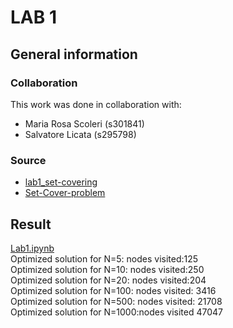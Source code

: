 # LAB 1
## General information 
### Collaboration
This work was done in collaboration with: 
* Maria Rosa Scoleri (s301841)
* Salvatore Licata   (s295798)
### Source 
* [lab1_set-covering](https://github.com/squillero/computational-intelligence/blob/master/2022-23/lab1_set-covering.ipynb)
* [Set-Cover-problem](https://github.com/AndreaRubbi/Set-Cover-problem-solution-Python)

## Result
[Lab1.ipynb](https://github.com/jonathan2503/s301514_Computational_intelligence/blob/7b0d7e7c8a394881bb4ee3e3c6de8889c593bfff) \
Optimized solution for N=5:    nodes  visited:125 \
Optimized solution for N=10: nodes visited:250 \
Optimized solution for N=20: nodes visited:204 \
Optimized solution for N=100: nodes visited: 3416 \
Optimized solution for N=500: nodes visited: 21708 \
Optimized solution for N=1000:nodes visited 47047

